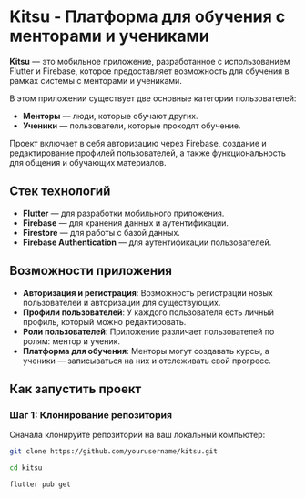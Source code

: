 # Kitsu - Платформа для обучения с менторами и учениками

**Kitsu** — это мобильное приложение, разработанное с использованием Flutter и Firebase, которое предоставляет возможность для обучения в рамках системы с менторами и учениками.

В этом приложении существует две основные категории пользователей:

- **Менторы** — люди, которые обучают других.
- **Ученики** — пользователи, которые проходят обучение.

Проект включает в себя авторизацию через Firebase, создание и редактирование профилей пользователей, а также функциональность для общения и обучающих материалов.

## Стек технологий

- **Flutter** — для разработки мобильного приложения.
- **Firebase** — для хранения данных и аутентификации.
- **Firestore** — для работы с базой данных.
- **Firebase Authentication** — для аутентификации пользователей.

## Возможности приложения

- **Авторизация и регистрация**: Возможность регистрации новых пользователей и авторизации для существующих.
- **Профили пользователей**: У каждого пользователя есть личный профиль, который можно редактировать.
- **Роли пользователей**: Приложение различает пользователей по ролям: ментор и ученик.
- **Платформа для обучения**: Менторы могут создавать курсы, а ученики — записываться на них и отслеживать свой прогресс.

## Как запустить проект

### Шаг 1: Клонирование репозитория

Сначала клонируйте репозиторий на ваш локальный компьютер:

```bash
git clone https://github.com/yourusername/kitsu.git
```
```bash
cd kitsu
```
```bash
flutter pub get
```
